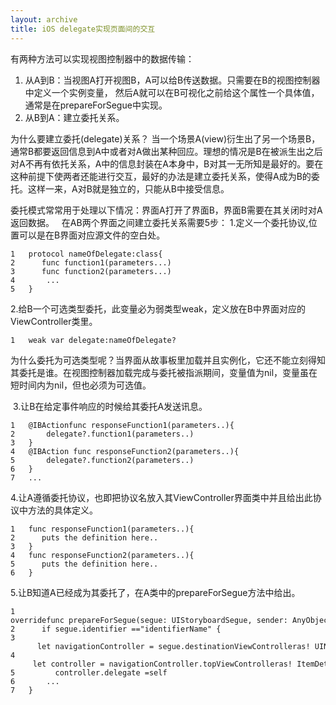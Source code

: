 ```yaml
---
layout: archive
title: iOS delegate实现页面间的交互
---
```


有两种方法可以实现视图控制器中的数据传输：
1. 从A到B：当视图A打开视图B，A可以给B传送数据。只需要在B的视图控制器中定义一个实例变量， 然后A就可以在B可视化之前给这个属性一个具体值，通常是在prepareForSegue中实现。
2. 从B到A：建立委托关系。

为什么要建立委托(delegate)关系？
当一个场景A(view)衍生出了另一个场景B，通常B都要返回信息到A中或者对A做出某种回应。理想的情况是B在被派生出之后对A不再有依托关系，A中的信息封装在A本身中，B对其一无所知是最好的。要在这种前提下使两者还能进行交互，最好的办法是建立委托关系，使得A成为B的委托。这样一来，A对B就是独立的，只能从B中接受信息。

委托模式常常用于处理以下情况：界面A打开了界面B，界面B需要在其关闭时对A返回数据。
 
在AB两个界面之间建立委托关系需要5步：
1.定义一个委托协议,位置可以是在B界面对应源文件的空白处。

	1	protocol nameOfDelegate:class{  
	2	   func function1(parameters...)  
	3	   func function2(parameters...)  
	4	    ...  
	5	}  



2.给B一个可选类型委托，此变量必为弱类型weak，定义放在B中界面对应的ViewController类里。


	1	weak var delegate:nameOfDelegate?  

为什么委托为可选类型呢？当界面从故事板里加载并且实例化，它还不能立刻得知其委托是谁。在视图控制器加载完成与委托被指派期间，变量值为nil，变量虽在短时间内为nil，但也必须为可选值。 

 3.让B在给定事件响应的时候给其委托A发送讯息。


	1	@IBActionfunc responseFunction1(parameters..){  
	2	    delegate?.function1(parameters..)  
	3	}    
	4	@IBAction func responseFunction2(parameters..){  
	5	    delegate?.function2(parameters..)  
	6	}  
	7	...  


4.让A遵循委托协议，也即把协议名放入其ViewController界面类中并且给出此协议中方法的具体定义。


	1	func responseFunction1(parameters..){  
	2	   puts the definition here..  
	3	}  
	4	func responseFunction2(parameters..){  
	5	   puts the definition here..  
	6	}  


5.让B知道A已经成为其委托了，在A类中的prepareForSegue方法中给出。


	1	overridefunc prepareForSegue(segue: UIStoryboardSegue, sender: AnyObject?) {  
	2	   if segue.identifier =="identifierName" {  
	3	      let navigationController = segue.destinationViewControlleras! UINavigationController  
	4	     let controller = navigationController.topViewControlleras! ItemDetailViewController  
	5	      controller.delegate =self  
	6	    ...    
	7	}  



